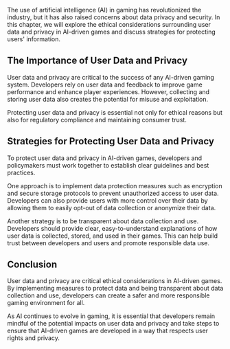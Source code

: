 
The use of artificial intelligence (AI) in gaming has revolutionized the industry, but it has also raised concerns about data privacy and security. In this chapter, we will explore the ethical considerations surrounding user data and privacy in AI-driven games and discuss strategies for protecting users' information.

The Importance of User Data and Privacy
---------------------------------------

User data and privacy are critical to the success of any AI-driven gaming system. Developers rely on user data and feedback to improve game performance and enhance player experiences. However, collecting and storing user data also creates the potential for misuse and exploitation.

Protecting user data and privacy is essential not only for ethical reasons but also for regulatory compliance and maintaining consumer trust.

Strategies for Protecting User Data and Privacy
-----------------------------------------------

To protect user data and privacy in AI-driven games, developers and policymakers must work together to establish clear guidelines and best practices.

One approach is to implement data protection measures such as encryption and secure storage protocols to prevent unauthorized access to user data. Developers can also provide users with more control over their data by allowing them to easily opt-out of data collection or anonymize their data.

Another strategy is to be transparent about data collection and use. Developers should provide clear, easy-to-understand explanations of how user data is collected, stored, and used in their games. This can help build trust between developers and users and promote responsible data use.

Conclusion
----------

User data and privacy are critical ethical considerations in AI-driven games. By implementing measures to protect data and being transparent about data collection and use, developers can create a safer and more responsible gaming environment for all.

As AI continues to evolve in gaming, it is essential that developers remain mindful of the potential impacts on user data and privacy and take steps to ensure that AI-driven games are developed in a way that respects user rights and privacy.

